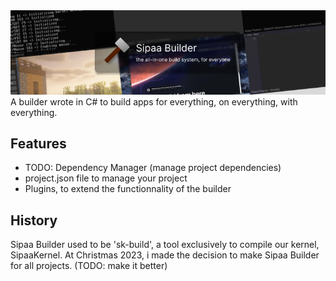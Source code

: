 <img src="assets/banner.png" alt="Sipaa Builder banner"/>
A builder wrote in C# to build apps for everything, on everything, with everything.

## Features
* TODO: Dependency Manager (manage project dependencies)
* project.json file to manage your project
* Plugins, to extend the functionnality of the builder

## History
Sipaa Builder used to be 'sk-build', a tool exclusively to compile our kernel, SipaaKernel.
At Christmas 2023, i made the decision to make Sipaa Builder for all projects. (TODO: make it better)
